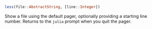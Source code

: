 ```julia
less(file::AbstractString, [line::Integer])
```

Show a file using the default pager, optionally providing a starting line number. Returns to the `julia` prompt when you quit the pager.
